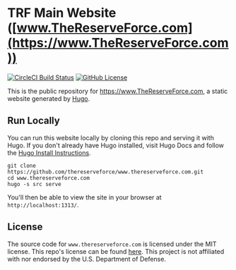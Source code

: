 # TRF Main Website ([www.TheReserveForce.com](https://www.TheReserveForce.com))
[![CircleCI Build Status](https://circleci.com/gh/thereserveforce/www.thereserveforce.com.svg?style=shield)](https://circleci.com/gh/thereserveforce/www.thereserveforce.com) [![GitHub License](https://img.shields.io/badge/license-MIT-blue.svg)](https://raw.githubusercontent.com/thereserveforce/www.thereserveforce.com/master/LICENSE)

This is the public repository for <https://www.TheReserveForce.com>, a static website generated by [Hugo](https://GoHugo.io/).


## Run Locally

You can run this website locally by cloning this repo and serving it with Hugo.
If you don't already have Hugo installed, visit Hugo Docs and follow the [Hugo Install Instructions](https://gohugo.io/getting-started/installing/).

```
git clone https://github.com/thereserveforce/www.thereserveforce.com.git
cd www.thereserveforce.com
hugo -s src serve
```

You'll then be able to view the site in your browser at `http://localhost:1313/`.


## License

The source code for `www.thereserveforce.com` is licensed under the MIT license.
This repo's license can be found [here](./LICENSE).
This project is not affiliated with nor endorsed by the U.S. Department of Defense.
